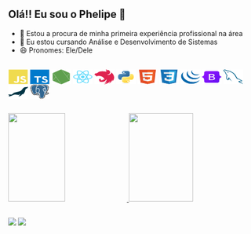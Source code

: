 ## Olá!! Eu sou o Phelipe 👋

- 🔭 Estou a procura de minha primeira experiência profissional na área
- 🌱 Eu estou cursando Análise e Desenvolvimento de Sistemas
- 😄 Pronomes: Ele/Dele

<div style="display: inline_block"><br>
  <img align="center" alt="Phelipe-Js" height="30" width="40" src="https://raw.githubusercontent.com/devicons/devicon/master/icons/javascript/javascript-plain.svg">
  <img align="center" alt="Phelipe-Ts" height="30" width="40" src="https://raw.githubusercontent.com/devicons/devicon/master/icons/typescript/typescript-plain.svg">
  <img align="center" alt="Phelipe-Node" height="30" width="40" src="https://raw.githubusercontent.com/devicons/devicon/master/icons/nodejs/nodejs-plain.svg">
  <img align="center" alt="Phelipe-React" height="30" width="40" src="https://raw.githubusercontent.com/devicons/devicon/master/icons/react/react-original.svg">
  <img align="center" alt="Phelipe-NestJS" height="30" width="40" src="https://raw.githubusercontent.com/devicons/devicon/master/icons/nestjs/nestjs-original.svg">
  <img align="center" alt="Phelipe-Python" height="30" width="40" src="https://raw.githubusercontent.com/devicons/devicon/master/icons/python/python-original.svg">
  <img align="center" alt="Phelipe-HTML" height="30" width="40" src="https://raw.githubusercontent.com/devicons/devicon/master/icons/html5/html5-original.svg">
  <img align="center" alt="Phelipe-CSS" height="30" width="40" src="https://raw.githubusercontent.com/devicons/devicon/master/icons/css3/css3-original.svg">
  <img align="center" alt="Phelipe-JQuery" height="30" width="40" src="https://raw.githubusercontent.com/devicons/devicon/master/icons/jquery/jquery-original.svg">
  <img align="center" alt="Phelipe-Bootstrap" height="30" width="40" src="https://raw.githubusercontent.com/devicons/devicon/master/icons/bootstrap/bootstrap-original.svg">
  <img align="center" alt="Phelipe-MySQL" height="30" width="40" src="https://raw.githubusercontent.com/devicons/devicon/master/icons/mysql/mysql-original.svg">
  <img align="center" alt="Phelipe-MariaDB" height="30" width="40" src="https://raw.githubusercontent.com/devicons/devicon/master/icons/mariadb/mariadb-original.svg">
  <img align="center" alt="Phelipe-Postgree" height="30" width="40" src="https://raw.githubusercontent.com/devicons/devicon/master/icons/postgresql/postgresql-original.svg">
</div>

##

<div>
  <a href="https://github.com/phelipe7982">
  <img width="48%" height="180em" src="https://github-readme-stats.vercel.app/api/?username=phelipe7982&show_icons=true&theme=dracula&include_all_commits=true&count_private=true"/>
  <img width="51%" height="180em" src="https://github-readme-stats.vercel.app/api/top-langs/?username=phelipe7982&layout=compact&langs_count=16&theme=dracula"/>
</div>

##

<div> 
  <a href="https://www.instagram.com/021_phelps/" target="_blank"><img src="https://img.shields.io/badge/-Instagram-%23E4405F?style=for-the-badge&logo=instagram&logoColor=white" target="_blank"></a>
  <a href="https://www.linkedin.com/in/phelipe-c%C3%A2ndido-alves-718a6a322/" target="_blank"><img src="https://img.shields.io/badge/-LinkedIn-%230077B5?style=for-the-badge&logo=linkedin&logoColor=white" target="_blank"></a> 
</div>
